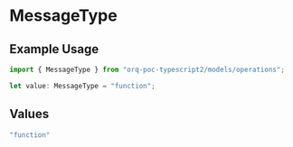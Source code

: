 # MessageType

## Example Usage

```typescript
import { MessageType } from "orq-poc-typescript2/models/operations";

let value: MessageType = "function";
```

## Values

```typescript
"function"
```